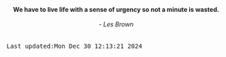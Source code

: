 
<div align="center"><b><span>We have to live life with a sense of urgency so not a minute is wasted.</span></b><br><br><i> - Les Brown</i></div>
<br><br><kbd>Last updated:Mon Dec 30 12:13:21 2024</kbd>